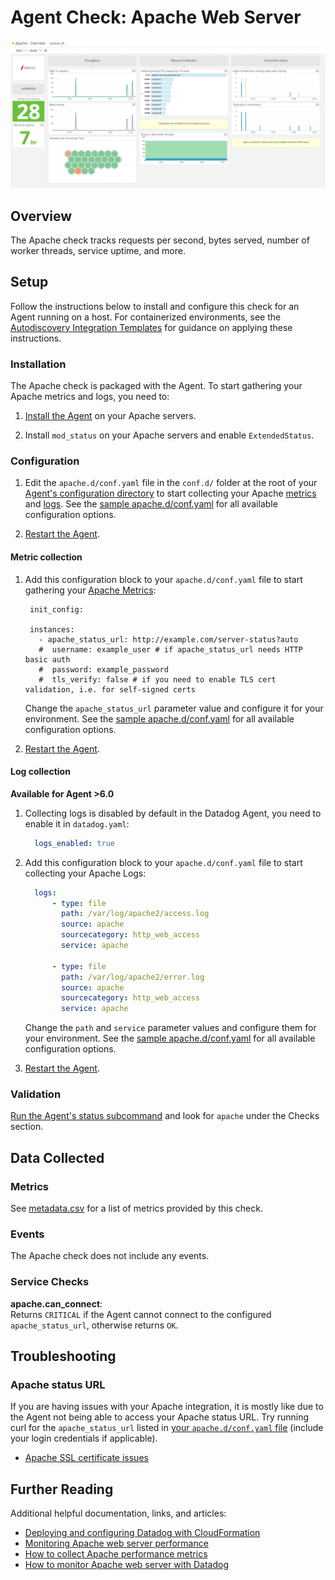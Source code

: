 # Agent Check: Apache Web Server

![Apache Dashboard][1]

## Overview

The Apache check tracks requests per second, bytes served, number of worker threads, service uptime, and more.

## Setup

Follow the instructions below to install and configure this check for an Agent running on a host. For containerized environments, see the [Autodiscovery Integration Templates][2] for guidance on applying these instructions.

### Installation

The Apache check is packaged with the Agent. To start gathering your Apache metrics and logs, you need to:

1. [Install the Agent][3] on your Apache servers.

2. Install `mod_status` on your Apache servers and enable `ExtendedStatus`.

### Configuration

1. Edit the `apache.d/conf.yaml` file in the `conf.d/` folder at the root of your [Agent's configuration directory][4] to start collecting your Apache [metrics](#metric-collection) and [logs](#log-collection).
  See the [sample apache.d/conf.yaml][5] for all available configuration options.

2. [Restart the Agent][6].

#### Metric collection

1. Add this configuration block to your `apache.d/conf.yaml` file to start gathering your [Apache Metrics](#metrics):

        init_config:

        instances:
          - apache_status_url: http://example.com/server-status?auto
          #  username: example_user # if apache_status_url needs HTTP basic auth
          #  password: example_password
          #  tls_verify: false # if you need to enable TLS cert validation, i.e. for self-signed certs

    Change the `apache_status_url` parameter value and configure it for your environment.
    See the [sample apache.d/conf.yaml][5] for all available configuration options.

2.  [Restart the Agent][6].

#### Log collection

**Available for Agent >6.0**

1. Collecting logs is disabled by default in the Datadog Agent, you need to enable it in `datadog.yaml`:

    ```yaml
      logs_enabled: true
    ```

2. Add this configuration block to your `apache.d/conf.yaml` file to start collecting your Apache Logs:

    ```yaml
      logs:
          - type: file
            path: /var/log/apache2/access.log
            source: apache
            sourcecategory: http_web_access
            service: apache

          - type: file
            path: /var/log/apache2/error.log
            source: apache
            sourcecategory: http_web_access
            service: apache
    ```

    Change the `path` and `service` parameter values and configure them for your environment.
    See the [sample apache.d/conf.yaml][5] for all available configuration options.

3. [Restart the Agent][6].

### Validation

[Run the Agent's status subcommand][8] and look for `apache` under the Checks section.

## Data Collected
### Metrics

See [metadata.csv][9] for a list of metrics provided by this check.

### Events
The Apache check does not include any events.

### Service Checks

**apache.can_connect**:<br>
Returns `CRITICAL` if the Agent cannot connect to the configured `apache_status_url`, otherwise returns `OK`.

## Troubleshooting

### Apache status URL
If you are having issues with your Apache integration, it is mostly like due to the Agent not being able to access your Apache status URL. Try running curl for the `apache_status_url` listed in [your `apache.d/conf.yaml` file][5] (include your login credentials if applicable).

* [Apache SSL certificate issues][10]

## Further Reading
Additional helpful documentation, links, and articles:

* [Deploying and configuring Datadog with CloudFormation][11]
* [Monitoring Apache web server performance][12]
* [How to collect Apache performance metrics][13]
* [How to monitor Apache web server with Datadog][14]


[1]: https://raw.githubusercontent.com/DataDog/integrations-core/master/apache/images/apache_dashboard.png
[2]: https://docs.datadoghq.com/agent/autodiscovery/integrations
[3]: https://app.datadoghq.com/account/settings#agent
[4]: https://docs.datadoghq.com/agent/guide/agent-configuration-files/#agent-configuration-directory
[5]: https://github.com/DataDog/integrations-core/blob/master/apache/datadog_checks/apache/data/conf.yaml.example
[6]: https://docs.datadoghq.com/agent/guide/agent-commands/#start-stop-and-restart-the-agent
[8]: https://docs.datadoghq.com/agent/guide/agent-commands/#agent-status-and-information
[9]: https://github.com/DataDog/integrations-core/blob/master/apache/metadata.csv
[10]: https://docs.datadoghq.com/integrations/faq/apache-ssl-certificate-issues
[11]: https://www.datadoghq.com/blog/deploying-datadog-with-cloudformation
[12]: https://www.datadoghq.com/blog/monitoring-apache-web-server-performance
[13]: https://www.datadoghq.com/blog/collect-apache-performance-metrics
[14]: https://www.datadoghq.com/blog/monitor-apache-web-server-datadog
